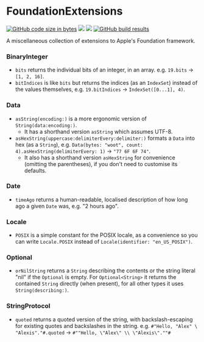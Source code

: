 #  FoundationExtensions

[![GitHub code size in bytes](https://img.shields.io/github/languages/code-size/wadetregaskis/FoundationExtensions.svg)]()
[![](https://img.shields.io/endpoint?url=https%3A%2F%2Fswiftpackageindex.com%2Fapi%2Fpackages%2Fwadetregaskis%2FFoundationExtensions%2Fbadge%3Ftype%3Dplatforms)](https://swiftpackageindex.com/wadetregaskis/FoundationExtensions)
[![](https://img.shields.io/endpoint?url=https%3A%2F%2Fswiftpackageindex.com%2Fapi%2Fpackages%2Fwadetregaskis%2FFoundationExtensions%2Fbadge%3Ftype%3Dswift-versions)](https://swiftpackageindex.com/wadetregaskis/FoundationExtensions)
[![GitHub build results](https://github.com/wadetregaskis/FoundationExtensions/actions/workflows/swift.yml/badge.svg)](https://github.com/wadetregaskis/FoundationExtensions/actions/workflows/swift.yml)

A miscellaneous collection of extensions to Apple's Foundation framework.

### BinaryInteger

* `bits` returns the individual bits of an integer, in an array.  e.g. `19.bits` -> `[1, 2, 16]`.
* `bitIndices` is like `bits` but returns the indices (as an `IndexSet`) instead of the values themselves, e.g. `19.bitIndices` -> `IndexSet([0...1], 4)`.

### Data

* `asString(encoding:)` is a more ergonomic version of `String(data:encoding:)`.
  * It has a shorthand version `asString` which assumes UTF-8.
* `asHexString(uppercase:delimiterEvery:delimiter:)` formats a `Data` into hex (as a `String`), e.g. `Data(bytes: "woot", count: 4).asHexString(delimiterEvery: 1)` -> `"77 6F 6F 74"`.
  * It also has a shorthand version `asHexString` for convenience (omitting the parentheses), if you don't need to customise its defaults.
 
### Date

* `timeAgo` returns a human-readable, localised description of how long ago a given `Date` was, e.g. "2 hours ago".

### Locale

* `POSIX` is a simple constant for the POSIX locale, as a convenience so you can write `Locale.POSIX` instead of `Locale(identifier: "en_US_POSIX")`.

### Optional

* `orNilString` returns a `String` describing the contents or the string literal "nil" if the `Optional` is empty.  For `Optional<String>` it returns the contained `String` directly (when present), for all other types it uses `String(describing:)`.

### StringProtocol

* `quoted` returns a quoted version of the string, with backslash-escaping for existing quotes and backslashes in the string.  e.g. `#"Hello, "Alex" \ "Alexis"."#.quoted` -> `#""Hello, \"Alex\" \\ \"Alexis\".""#`
